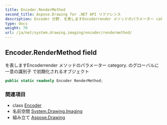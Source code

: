 ```yaml
---
title: Encoder.RenderMethod
second_title: Aspose.Drawing for .NET API リファレンス
description: Encoder 分野. を表しますEncoderrender メソッドのパラメーター category. のグローバルに一意の識別子 で初期化されるオブジェクト
type: docs
weight: 70
url: /ja/net/system.drawing.imaging/encoder/rendermethod/
---
```

## Encoder.RenderMethod field

を表しますEncoderrender メソッドのパラメーター category. のグローバルに一意の識別子 で初期化されるオブジェクト

```csharp
public static readonly Encoder RenderMethod;
```

### 関連項目

* class [Encoder](../)
* 名前空間 [System.Drawing.Imaging](../../encoder/)
* 組み立て [Aspose.Drawing](../../../)


